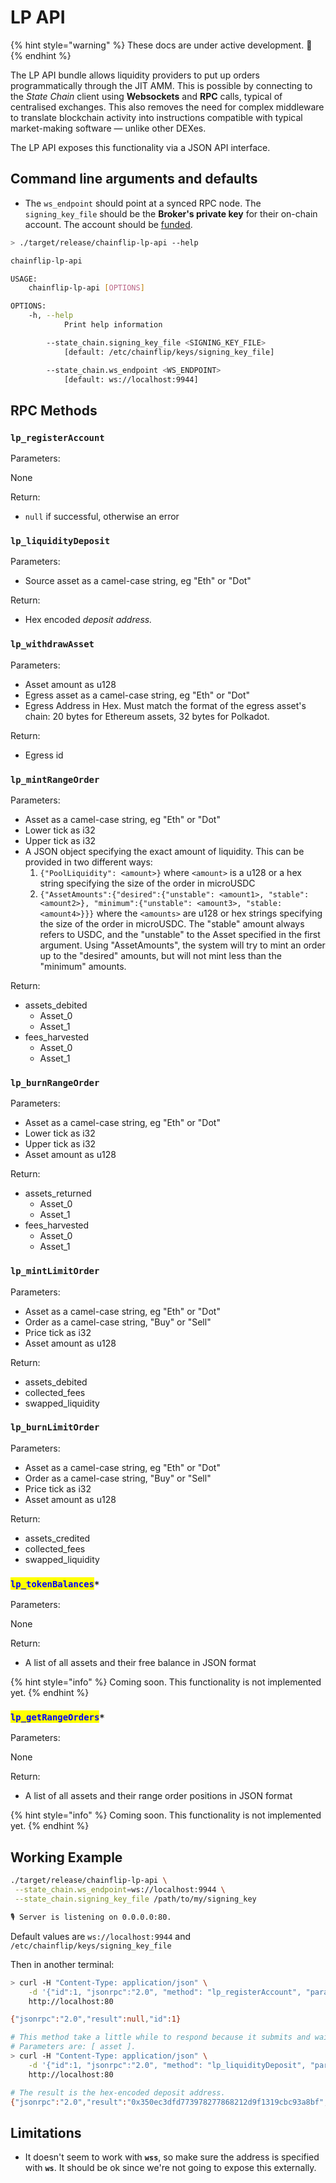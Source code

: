 # LP API

{% hint style="warning" %}
These docs are under active development. 🚧
{% endhint %}

The LP API bundle allows liquidity providers to put up orders programmatically through the JIT AMM. This is possible by connecting to the _State Chain_ client using **Websockets** and **RPC** calls, typical of centralised exchanges. This also removes the need for complex middleware to translate blockchain activity into instructions compatible with typical market-making software — unlike other DEXes.

The LP API exposes this functionality via a JSON API interface.

## Command line arguments and defaults

* The `ws_endpoint` should point at a synced RPC node. The `signing_key_file` should be the **Broker's private key** for their on-chain account. The account should be [funded](http://127.0.0.1:5000/s/jk6cWeoa0h57DFwHlHoV/funding/funding).

```bash
> ./target/release/chainflip-lp-api --help

chainflip-lp-api

USAGE:
    chainflip-lp-api [OPTIONS]

OPTIONS:
    -h, --help
            Print help information

        --state_chain.signing_key_file <SIGNING_KEY_FILE>
            [default: /etc/chainflip/keys/signing_key_file]

        --state_chain.ws_endpoint <WS_ENDPOINT>
            [default: ws://localhost:9944]
```

## RPC Methods

### `lp_registerAccount`

Parameters:

None

Return:

* `null` if successful, otherwise an error

### `lp_liquidityDeposit`

Parameters:

* Source asset as a camel-case string, eg "Eth" or "Dot"

Return:

* Hex encoded _deposit address._

### `lp_withdrawAsset`

Parameters:

* Asset amount as u128
* Egress asset as a camel-case string, eg "Eth" or "Dot"
* Egress Address in Hex. Must match the format of the egress asset's chain: 20 bytes for Ethereum assets, 32 bytes for Polkadot.

Return:

* Egress id

### `lp_mintRangeOrder`

Parameters:

* Asset as a camel-case string, eg "Eth" or "Dot"
* Lower tick as i32
* Upper tick as i32
* A JSON object specifying the exact amount of liquidity. This can be provided in two different ways:
  1. &#x20;`{"PoolLiquidity": <amount>}` where `<amount>` is a u128 or a hex string specifying the size of the order in microUSDC
  2. &#x20;`{"AssetAmounts":{"desired":{"unstable": <amount1>, "stable": <amount2>}, "minimum":{"unstable": <amount3>, "stable: <amount4>}}}` where the `<amounts>` are u128 or hex strings specifying the size of the order in microUSDC. The "stable" amount always refers to USDC, and the "unstable" to the Asset specified in the first argument. Using "AssetAmounts", the system will try to mint an order up to the "desired" amounts, but will not mint less than the "minimum" amounts.

Return:

* assets\_debited
  * Asset\_0
  * Asset\_1
* fees\_harvested
  * Asset\_0
  * Asset\_1

### `lp_burnRangeOrder`

Parameters:

* Asset as a camel-case string, eg "Eth" or "Dot"
* Lower tick as i32
* Upper tick as i32
* Asset amount as u128

Return:

* assets\_returned
  * Asset\_0
  * Asset\_1
* fees\_harvested
  * Asset\_0
  * Asset\_1

### `lp_mintLimitOrder`

Parameters:

* Asset as a camel-case string, eg "Eth" or "Dot"
* Order as a camel-case string, "Buy" or "Sell"
* Price tick as i32
* Asset amount as u128

Return:

* assets\_debited
* collected\_fees
* swapped\_liquidity

### `lp_burnLimitOrder`

Parameters:

* Asset as a camel-case string, eg "Eth" or "Dot"
* Order as a camel-case string, "Buy" or "Sell"
* Price tick as i32
* Asset amount as u128

Return:

* assets\_credited
* collected\_fees
* swapped\_liquidity

### <mark style="color:blue;">`lp_tokenBalances`</mark>`*`

Parameters:

None

Return:

* A list of all assets and their free balance in JSON format

{% hint style="info" %}
Coming soon. This functionality is not implemented yet.
{% endhint %}

### <mark style="color:blue;">`lp_getRangeOrders`</mark>`*`

Parameters:

None

Return:

* A list of all assets and their range order positions in JSON format

{% hint style="info" %}
Coming soon. This functionality is not implemented yet.
{% endhint %}

## Working Example

```bash
./target/release/chainflip-lp-api \
 --state_chain.ws_endpoint=ws://localhost:9944 \
 --state_chain.signing_key_file /path/to/my/signing_key

🎙 Server is listening on 0.0.0.0:80.
```

Default values are `ws://localhost:9944` and `/etc/chainflip/keys/signing_key_file`

Then in another terminal:

```bash
> curl -H "Content-Type: application/json" \
    -d '{"id":1, "jsonrpc":"2.0", "method": "lp_registerAccount", "params": [0]}' \
    http://localhost:80

{"jsonrpc":"2.0","result":null,"id":1}

# This method take a little while to respond because it submits and waits for finality. So make sure the request doesn't block.
# Parameters are: [ asset ].
> curl -H "Content-Type: application/json" \
    -d '{"id":1, "jsonrpc":"2.0", "method": "lp_liquidityDeposit", "params": ["Eth"]}' \
    http://localhost:80

# The result is the hex-encoded deposit address.
{"jsonrpc":"2.0","result":"0x350ec3dfd773978277868212d9f1319cbc93a8bf","id":1}
```

## Limitations

* It doesn't seem to work with **`wss`**, so make sure the address is specified with **`ws`**. It should be ok since we're not going to expose this externally.
